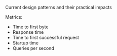 Current design patterns and their practical impacts

Metrics:

- Time to first byte
- Response time
- Time to first successful request
- Startup time
- Queries per second